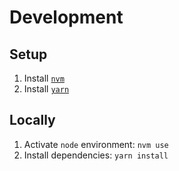 # Development

## Setup

1. Install [`nvm`](https://github.com/creationix/nvm#installation)
1. Install [`yarn`](https://yarnpkg.com/lang/en/docs/install/)

## Locally

1. Activate `node` environment: `nvm use`
1. Install dependencies: `yarn install`

